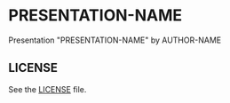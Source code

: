 # PRESENTATION-NAME

Presentation "PRESENTATION-NAME" by AUTHOR-NAME

## LICENSE

See the [LICENSE](./LICENSE) file.
